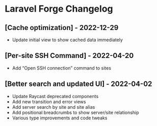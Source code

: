 # Laravel Forge Changelog

## [Cache optimization] - 2022-12-29
- Update initial view to show cached data immediately

## [Per-site SSH Command] - 2022-04-20
- Add “Open SSH connection” command to sites

## [Better search and updated UI] - 2022-04-02
- Update Raycast deprecated components
- Add new transition and error views
- Add server search by site and site alias
- Add positional breadcrumbs to show server/site relationship
- Various type improvements and code tweaks
